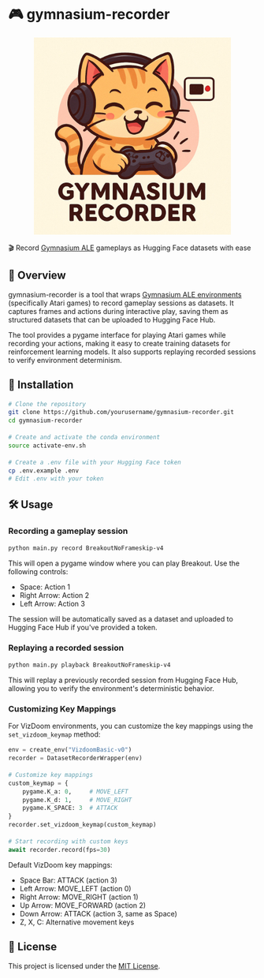 # 🎮 gymnasium-recorder

<p align="center">
  <img src="logo.jpg" alt="Logo" width="400"/>
</p>


🎬 Record [Gymnasium ALE](https://ale.farama.org/environments/) gameplays as Hugging Face datasets with ease

## 📖 Overview

gymnasium-recorder is a tool that wraps [Gymnasium ALE environments](https://ale.farama.org/environments/) (specifically Atari games) to record gameplay sessions as datasets. It captures frames and actions during interactive play, saving them as structured datasets that can be uploaded to Hugging Face Hub.

The tool provides a pygame interface for playing Atari games while recording your actions, making it easy to create training datasets for reinforcement learning models. It also supports replaying recorded sessions to verify environment determinism.

## 🚀 Installation

```bash
# Clone the repository
git clone https://github.com/yourusername/gymnasium-recorder.git
cd gymnasium-recorder

# Create and activate the conda environment
source activate-env.sh

# Create a .env file with your Hugging Face token
cp .env.example .env
# Edit .env with your token
```

## 🛠️ Usage

### Recording a gameplay session

```bash
python main.py record BreakoutNoFrameskip-v4
```

This will open a pygame window where you can play Breakout. Use the following controls:
- Space: Action 1
- Right Arrow: Action 2
- Left Arrow: Action 3

The session will be automatically saved as a dataset and uploaded to Hugging Face Hub if you've provided a token.

### Replaying a recorded session

```bash
python main.py playback BreakoutNoFrameskip-v4
```

This will replay a previously recorded session from Hugging Face Hub, allowing you to verify the environment's deterministic behavior.

### Customizing Key Mappings

For VizDoom environments, you can customize the key mappings using the `set_vizdoom_keymap` method:

```python
env = create_env("VizdoomBasic-v0")
recorder = DatasetRecorderWrapper(env)

# Customize key mappings
custom_keymap = {
    pygame.K_a: 0,     # MOVE_LEFT
    pygame.K_d: 1,     # MOVE_RIGHT
    pygame.K_SPACE: 3  # ATTACK
}
recorder.set_vizdoom_keymap(custom_keymap)

# Start recording with custom keys
await recorder.record(fps=30)
```

Default VizDoom key mappings:
- Space Bar: ATTACK (action 3)
- Left Arrow: MOVE_LEFT (action 0)
- Right Arrow: MOVE_RIGHT (action 1) 
- Up Arrow: MOVE_FORWARD (action 2)
- Down Arrow: ATTACK (action 3, same as Space)
- Z, X, C: Alternative movement keys

## 📄 License

This project is licensed under the [MIT License](LICENSE).